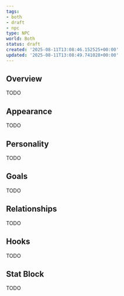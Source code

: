 ```yaml
---
tags:
- both
- draft
- npc
type: NPC
world: Both
status: draft
created: '2025-08-11T13:08:46.152525+00:00'
updated: '2025-08-11T13:08:49.741028+00:00'
---
```



## Overview

TODO
## Appearance

TODO
## Personality

TODO
## Goals

TODO
## Relationships

TODO
## Hooks

TODO
## Stat Block

TODO
